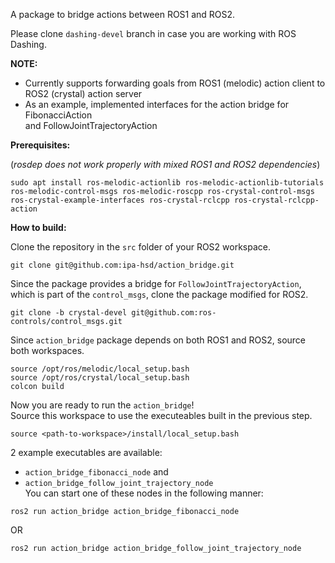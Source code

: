 A package to bridge actions between ROS1 and ROS2. 

Please clone `dashing-devel` branch in case you are working with ROS Dashing.

**NOTE:**   
- Currently supports forwarding goals from ROS1 (melodic) action client to ROS2 (crystal) action server  
- As an example, implemented interfaces for the action bridge for FibonacciAction   
  and FollowJointTrajectoryAction  

**Prerequisites:**  

(*rosdep does not work properly with mixed ROS1 and ROS2 dependencies*)

```
sudo apt install ros-melodic-actionlib ros-melodic-actionlib-tutorials ros-melodic-control-msgs ros-melodic-roscpp ros-crystal-control-msgs ros-crystal-example-interfaces ros-crystal-rclcpp ros-crystal-rclcpp-action
```

**How to build:**  
  
Clone the repository in the `src` folder of your ROS2 workspace.
```
git clone git@github.com:ipa-hsd/action_bridge.git
```
Since the package provides a bridge for `FollowJointTrajectoryAction`, which is part of the `control_msgs`, clone the package modified for ROS2.
```
git clone -b crystal-devel git@github.com:ros-controls/control_msgs.git
```

Since `action_bridge` package depends on both ROS1 and ROS2, source both workspaces.
```
source /opt/ros/melodic/local_setup.bash
source /opt/ros/crystal/local_setup.bash
colcon build
```
Now you are ready to run the `action_bridge`!  
Source this workspace to use the executeables built in the previous step. 
```
source <path-to-workspace>/install/local_setup.bash
```
2 example executables are available: 
- `action_bridge_fibonacci_node` and 
- `action_bridge_follow_joint_trajectory_node`  
You can start one of these nodes in the following manner:
```
ros2 run action_bridge action_bridge_fibonacci_node
```
OR
```
ros2 run action_bridge action_bridge_follow_joint_trajectory_node
```










